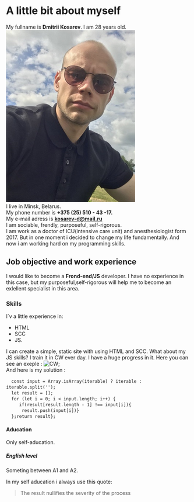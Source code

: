 # A little bit about myself

My fullname is **Dmitrii Kosarev**. I am 28 years old. ![self_photo](self_photo.jpg)  
I live in Minsk, Belarus.  
My phone number is **+375 (25) 510 - 43 -17.**  
My e-mail adress is **kosarev-d@mail.ru**  
I am sociable, frendly, purposeful, self-rigorous.  
I am work as a doctor of ICU(intensive care unit) and anesthesiologist form 2017. But in one moment i decided to change my life fundamentally. And now i am working hard on my programming skills.

## Job objective and work experience

I would like to become a **Frond-end/JS** developer. I have no experience in this case, but my purposeful,self-rigorous will help me to become an exlellent specialist in this area.

### Skills

I`v a little experience in:

- HTML
- SCC
- JS.

I can create a simple, static site with using HTML and SCC. What about my JS skills? I train it in CW ever day. I have a huge progress in it.
Here you can see an exeple : ![CW](СW_exemple.jpg);  
And here is my solution :

```var uniqueInOrder = function (iterable) {
  const input = Array.isArray(iterable) ? iterable : iterable.split('');
  let result = [];
  for (let i = 0; i < input.length; i++) {
     if(result[result.length - 1] !== input[i]){
      result.push(input[i])}
  };return result};
```

#### Aducation

Only self-aducation.

##### English level

Someting between A1 and A2.

In my self aducation i always use this quote:

> The result nullifies the severity of the process

